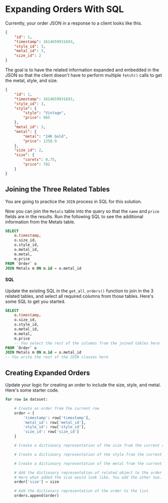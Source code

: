 # Expanding Orders With SQL

Currently, your order JSON in a response to a client looks like this.

```json
{
    "id": 1,
    "timestamp": 1614659931693,
    "style_id": 3,
    "metal_id": 3,
    "size_id": 2
}
```

The goal is to have the related information expanded and embedded in the JSON so that the client doesn't have to perform multiple `fetch()` calls to get the metal, style, and size.

```json
{
    "id": 1,
    "timestamp": 1614659931693,
    "style_id": 3,
    "style": {
        "style": "Vintage",
        "price": 965
    },
    "metal_id": 3,
    "metal": {
        "metal": "24K Gold",
        "price": 1258.9
    },
    "size_id": 2,
    "size": {
        "carets": 0.75,
        "price": 782
    }
}
```

## Joining the Three Related Tables

You are going to practice the `JOIN` process in SQL for this solution.

Now you can join the `Metals` table into the query so that the `name` and `price` fields are in the results. Run the following SQL to see the additional information from the Metals table.

```sql
SELECT
    o.timestamp,
    o.size_id,
    o.style_id,
    o.metal_id,
    m.metal,
    m.price
FROM `Order` o
JOIN Metals m ON m.id = o.metal_id
```

#### SQL

Update the existing SQL in the `get_all_orders()` function to join in the 3 related tables, and select all required columns from those tables. Here's some SQL to get you started.

```sql
SELECT
    o.timestamp,
    o.size_id,
    o.style_id,
    o.metal_id,
    m.metal,
    m.price
    -- You select the rest of the columns from the joined tables here
FROM `Order` o
JOIN Metals m ON m.id = o.metal_id
-- You write the rest of the JOIN clauses here
```

## Creating Expanded Orders

Update your logic for creating an order to include the size, style, and metal. Here's some starter code.

```py
for row in dataset:

    # Create an order from the current row
    order = {
        'timestamp': row['timestamp'], 
        'metal_id': row['metal_id'], 
        'style_id': row['style_id'], 
        'size_id': row['size_id']
    }

    # Create a dictionary representation of the size from the current row

    # Create a dictionary representation of the style from the current row

    # Create a dictionary representation of the metal from the current row

    # Add the dictionary representation of related object to the order instance
    # Here what added the size would look like. You add the other two.
    order['size'] = size

    # Add the dictionary representation of the order to the list
    orders.append(order)
```